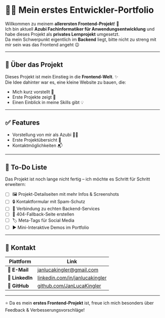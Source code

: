 # 👨‍💻 Mein erstes Entwickler-Portfolio

Willkommen zu meinem **allerersten Frontend-Projekt**! 🚀  
Ich bin aktuell **Azubi Fachinformatiker für Anwendungsentwicklung** und habe dieses Projekt als **privates Lernprojekt** umgesetzt.  
Da mein Schwerpunkt eigentlich im **Backend** liegt, bitte nicht zu streng mit mir sein was das Frontend angeht 😉  

---

## 📖 Über das Projekt
Dieses Projekt ist mein Einstieg in die **Frontend-Welt**. ✨  
Die Idee dahinter war es, eine kleine Website zu bauen, die:  
- Mich kurz vorstellt 👋  
- Erste Projekte zeigt 📂  
- Einen Einblick in meine Skills gibt 💡  

---

## ✅ Features
- Vorstellung von mir als Azubi 👨‍🎓  
- Erste Projektübersicht 📂  
- Kontaktmöglichkeiten 📬  

---

## 📝 To-Do Liste
Das Projekt ist noch lange nicht fertig – ich möchte es Schritt für Schritt erweitern:  

- [ ] 🖼️ Projekt-Detailseiten mit mehr Infos & Screenshots   
- [ ] 🔒 Kontaktformular mit Spam-Schutz  
- [ ] 🚀 Verbindung zu echten Backend-Services
- [ ] 🚀 404-Fallback-Seite erstellen
- [ ] 🏷️ Meta-Tags für Social Media
- [ ] ▶️ Mini-Interaktive Demos im Portfolio

---

## 🤝 Kontakt

| Plattform   | Link |
|-------------|------|
| 📧 **E-Mail**   | [janlucakingler@gmail.com](mailto:janlucakingler@gmail.com) |
| 💼 **LinkedIn** | [linkedin.com/in/janlucakingler](https://de.linkedin.com/in/janlucakingler) |
| 🐙 **GitHub**   | [github.com/JanLucaKingler](https://github.com/JanLucaKingler) |


---

⭐️ Da es mein **erstes Frontend-Projekt** ist, freue ich mich besonders über Feedback & Verbesserungsvorschläge!
